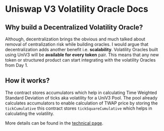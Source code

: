# Uniswap V3 Volatility Oracle Docs

## Why build a Decentralized Volatility Oracle?

Although, decentralization brings the obvious and much talked about removal of centralization risk while building oracles. I would argue that decentralization adds another benefit i.e. **scalability**. Volatility Oracles built using UniV3 will be **available for every token** pair. This means that any new token or structured product can start integrating with the volatility Oracles from Day 1.

## How it works?

The contract stores accumulators which help in calculating Time Weighted Standard Deviation of ticks aka volatility for a UniV3 Pool. The pool already calculates accumulators to enable calculation of TWAP price by storing the `tickCumulative` this contract stores `tickSquareCumulative` which helps in calculating the volatility.

More details can be found in the [technical page](https://github.com/ankitchiplunkar/v3-volatility-oracle/blob/main/TECHNICAL.md).
